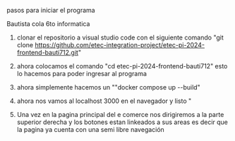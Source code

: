 pasos para iniciar el programa

Bautista cola 6to informatica 

1) clonar el repositorio a visual studio code con el siguiente comando 
     "git clone https://github.com/etec-integration-project/etec-pi-2024-frontend-bauti712.git"


2) ahora colocamos el comando "cd etec-pi-2024-frontend-bauti712" esto lo hacemos para poder ingresar al programa

3) ahora simplemente hacemos un ""docker compose up --build"

4) ahora nos vamos al localhost 3000 en el navegador y listo 
"
5) Una vez en la pagina principal del e comerce nos dirigiremos a la parte superior derecha y los botones estan linkeados a sus areas es decir que la pagina ya cuenta con una semi libre navegación 
